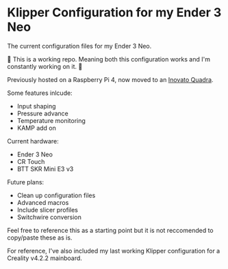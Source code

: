 # Klipper Configuration for my Ender 3 Neo

The current configuration files for my Ender 3 Neo.

:construction: This is a working repo. Meaning both this configuration works and I'm constantly working on it. :construction:

Previously hosted on a Raspberry Pi 4, now moved to an [Inovato Quadra](https://inovato.com).

Some features inlcude:
* Input shaping
* Pressure advance
* Temperature monitoring
* KAMP add on

Current hardware:
* Ender 3 Neo
* CR Touch
* BTT SKR Mini E3 v3

Future plans:
* Clean up configuration files
* Advanced macros
* Include slicer profiles
* Switchwire conversion

Feel free to reference this as a starting point but it is not reccomended to copy/paste these as is.

For reference, I've also included my last working Klipper configuration for a Creality v4.2.2 mainboard.